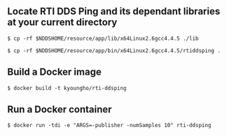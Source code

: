 ## Locate RTI DDS Ping and its dependant libraries at your current directory
`$ cp -rf $NDDSHOME/resource/app/lib/x64Linux2.6gcc4.4.5 ./lib`

`$ cp -rf $NDDSHOME/resource/app/bin/x64Linux2.6gcc4.4.5/rtiddsping .`

## Build a Docker image
`$ docker build -t kyoungho/rti-ddsping`

## Run a Docker container
`$ docker run -tdi -e "ARGS=-publisher -numSamples 10" rti-ddsping`
